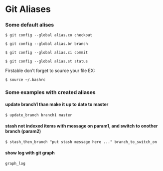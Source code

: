 # Git Aliases

### Some default alises
```shell
$ git config --global alias.co checkout

$ git config --global alias.br branch

$ git config --global alias.ci commit

$ git config --global alias.st status
```

Firstable don't forget to source your file
EX:
```shell
$ source ~/.bashrc
```

### Some examples with created aliases

#### update branch1 than make it up to date to master
```shell
$ update_branch branch1 master
```
#### stash not indexed items with message on param1, and switch to onother branch (param2)
```shell
$ stash_then_branch "put stash message here ..." branch_to_switch_on
```
#### show log with git graph
```shell
graph_log
```
